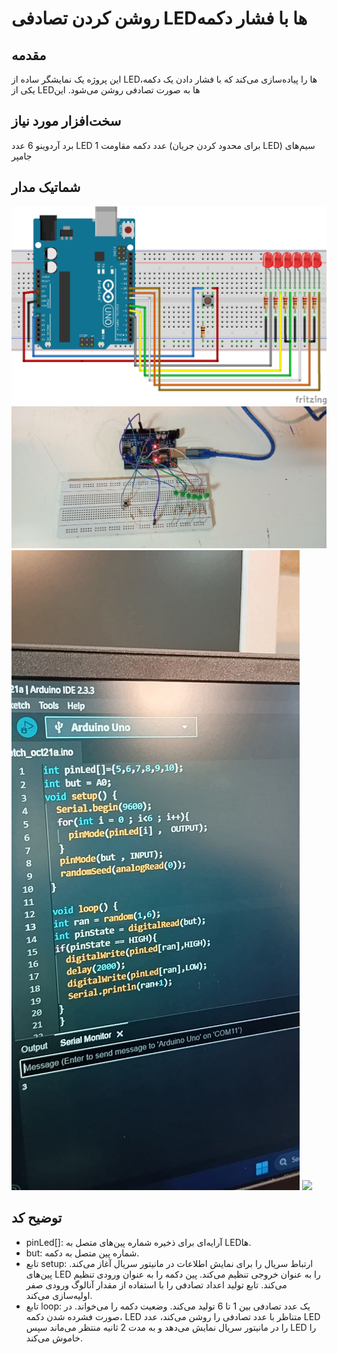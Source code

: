 # روشن کردن تصادفی LEDها با فشار دکمه
## مقدمه
این پروژه یک نمایشگر ساده از LEDها را پیاده‌سازی می‌کند که با فشار دادن یک دکمه، یکی از LEDها به صورت تصادفی روشن می‌شود. این 

## سخت‌افزار مورد نیاز
برد آردوینو 
6 عدد LED
1 عدد دکمه
مقاومت (برای محدود کردن جریان LED)
سیم‌های جامپر

## شماتیک مدار
![](https://github.com/vahidseyyedi/microProcessor/blob/main/04%20Laboratory/exercise%202/src/map2.jpg)
![](https://github.com/vahidseyyedi/microProcessor/blob/main/04%20Laboratory/exercise%202/src/2.1.jpg)
![](https://github.com/vahidseyyedi/microProcessor/blob/main/04%20Laboratory/exercise%202/src/2.2.jpg)
![](https://github.com/vahidseyyedi/microProcessor/blob/main/04%20Laboratory/exercise%202/src/2.3.gif)

## توضیح کد
* pinLed[]: آرایه‌ای برای ذخیره شماره پین‌های متصل به LEDها.
* but: شماره پین متصل به دکمه.
* تابع setup:
ارتباط سریال را برای نمایش اطلاعات در مانیتور سریال آغاز می‌کند.
پین‌های LED را به عنوان خروجی تنظیم می‌کند.
پین دکمه را به عنوان ورودی تنظیم می‌کند.
تابع تولید اعداد تصادفی را با استفاده از مقدار آنالوگ ورودی صفر اولیه‌سازی می‌کند.
* تابع loop:
یک عدد تصادفی بین 1 تا 6 تولید می‌کند.
وضعیت دکمه را می‌خواند.
در صورت فشرده شدن دکمه، LED متناظر با عدد تصادفی را روشن می‌کند، عدد LED را در مانیتور سریال نمایش می‌دهد و به مدت 2 ثانیه منتظر می‌ماند سپس LED را خاموش می‌کند.
